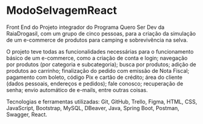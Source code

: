 # ModoSelvagemReact
Front End do Projeto integrador do Programa Quero Ser Dev da RaiaDrogasil, com um grupo de cinco pessoas, para a criação da simulação de um e-commerce de produtos para camping e sobrevivência na selva. 

O projeto teve todas as funcionalidades necessárias para o funcionamento básico de um e-commerce, como a criação de conta e login; navegação por produtos (por categoria e subcategoria); busca por produtos; adição de produtos ao carrinho; finalização do pedido com emissão de Nota Fiscal; pagamento com boleto, código Pix e cartão de crédito; área do cliente (dados pessoais, endereços e pedidos); fale conosco; recuperação de senha; envio automático de e-mails, entre outras coisas.

Tecnologias e ferramentas utilizadas: Git, GitHub, Trello, Figma, HTML, CSS, JavaScript, Bootstrap, MySQL, DBeaver, Java, Spring Boot, Postman, Swagger, React.
